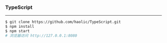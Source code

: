 ### TypeScript

---

```bash
$ git clone https://github.com/haolic/TypeScript.git
$ npm install
$ npm start
# 浏览器访问 http://127.0.0.1:8080
```



